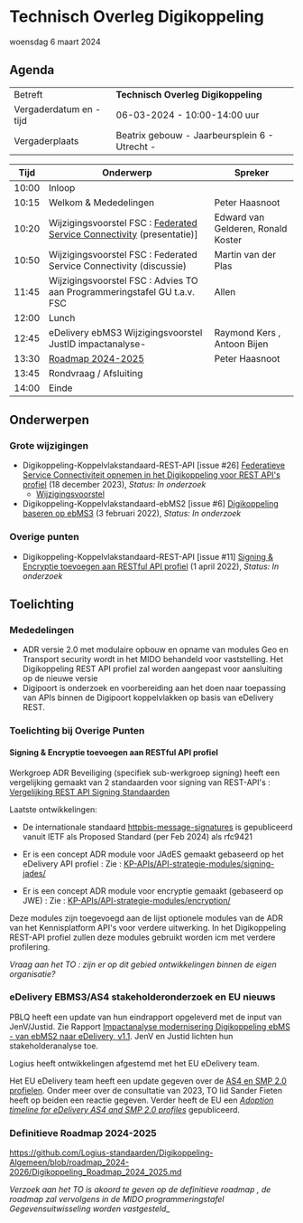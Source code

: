 <!-----------------------------







   :warning: Dit bestand wordt automatisch gegenereerd.
   :warning: Handmatige toevoegingen worden overschreven.







----------------------------->
# Technisch Overleg Digikoppeling

woensdag 6 maart 2024

## Agenda

|  |   |
|------------------------|-------------------------------------| 
| Betreft  | **Technisch Overleg Digikoppeling** |
| Vergaderdatum en -tijd | 06-03-2024 - 10:00-14:00 uur  |
| Vergaderplaats  | Beatrix gebouw - Jaarbeursplein 6 - Utrecht - |


| Tijd | Onderwerp |Spreker|
| --- | --- | --- |
| 10:00 | Inloop        | 
| 10:15 | Welkom & Mededelingen        |    Peter Haasnoot |
| 10:20 | Wijzigingsvoorstel FSC : [Federated Service Connectivity](https://github.com/Logius-standaarden/Digikoppeling-Koppelvlakstandaard-REST-API/issues/26) (presentatie)] |Edward van Gelderen, Ronald Koster |
| 10:50 | Wijzigingsvoorstel FSC : Federated Service Connectivity (discussie) | Martin van der Plas |
| 11:45 | Wijzigingsvoorstel FSC : Advies TO aan Programmeringstafel GU t.a.v. FSC|Allen| 
| 12:00 | Lunch|
| 12:45 | eDelivery ebMS3 Wijzigingsvoorstel JustID impactanalyse- | Raymond Kers , Antoon Bijen | 
| 13:30 | [Roadmap 2024-2025](https://github.com/Logius-standaarden/Digikoppeling-Algemeen/blob/roadmap_2024-2026/Digikoppeling_Roadmap_2024_2025.md#tijdlijn-roadmap-digikoppeling-standaarden) |Peter Haasnoot|
| 13:45 | Rondvraag / Afsluiting |
| 14:00 | Einde |

## Onderwerpen

### Grote wijzigingen
* Digikoppeling-Koppelvlakstandaard-REST-API [issue #26] [Federatieve Service Connectiviteit opnemen in het Digikoppeling voor REST API's profiel](https://github.com/Logius-standaarden/Digikoppeling-Koppelvlakstandaard-REST-API/issues/26) (18 december 2023), _Status: In onderzoek_
  * [Wijzigingsvoorstel](https://github.com//Logius-standaarden/Digikoppeling-Koppelvlakstandaard-REST-API/pull/27/files)
* Digikoppeling-Koppelvlakstandaard-ebMS2 [issue #6] [Digikoppeling baseren op ebMS3](https://github.com/Logius-standaarden/Digikoppeling-Koppelvlakstandaard-ebMS2/issues/6) (3 februari 2022), _Status: In onderzoek_

### Overige punten
* Digikoppeling-Koppelvlakstandaard-REST-API [issue #11] [Signing & Encryptie toevoegen aan RESTful API profiel](https://github.com/Logius-standaarden/Digikoppeling-Koppelvlakstandaard-REST-API/issues/11) (1 april 2022), _Status: In onderzoek_

## Toelichting



### Mededelingen

- ADR versie 2.0 met modulaire opbouw en opname van modules Geo en Transport security wordt in het MIDO behandeld voor vaststelling. Het Digikoppeling REST API profiel zal worden aangepast voor aansluiting op de nieuwe versie
- Digipoort is onderzoek en voorbereiding aan het doen naar toepassing van APIs binnen de Digipoort koppelvlakken op basis van eDelivery REST.

### Toelichting bij Overige Punten

#### Signing & Encryptie toevoegen aan RESTful API profiel 

Werkgroep ADR Beveiliging (specifiek sub-werkgroep signing) heeft een vergelijking gemaakt van 2 standaarden voor signing van REST-API's :
[Vergelijking REST API Signing Standaarden](https://geonovum.github.io/KP-APIs/publicaties/REST_API_Signing_Standaarden) 

Laatste ontwikkelingen:
* De internationale standaard [httpbis-message-signatures](https://datatracker.ietf.org/doc/rfc9421/) is gepubliceerd vanuit IETF als Proposed Standard (per Feb 2024) als rfc9421
* Er is een concept ADR module voor JAdES gemaakt gebaseerd op het eDelivery API profiel : 
Zie : [KP-APIs/API-strategie-modules/signing-jades/](https://geonovum.github.io/KP-APIs/API-strategie-modules/signing-jades/)

* Er is een concept ADR module voor encryptie gemaakt (gebaseerd op JWE) :
Zie : [KP-APIs/API-strategie-modules/encryption/](https://geonovum.github.io/KP-APIs/API-strategie-modules/encryption/)

Deze modules zijn toegevoegd aan de lijst optionele modules van de ADR van het Kennisplatform API's voor verdere uitwerking.
In het Digikoppeling REST-API profiel zullen deze modules gebruikt worden icm met verdere profilering. 

_Vraag aan het TO : zijn er op dit gebied ontwikkelingen binnen de eigen organisatie?_


### eDelivery EBMS3/AS4 stakeholderonderzoek en EU nieuws

PBLQ heeft een update van hun eindrapport opgeleverd met de input van JenV/Justid. Zie Rapport [Impactanalyse modernisering Digikoppeling ebMS - van ebMS2 naar eDelivery, v1.1](https://github.com/Logius-standaarden/Overleg/blob/main/Digikoppeling/2024-03-06/Rapport%20Impactanalyse%20modernisering%20Digikoppeling%20ebMS%20-%20v1.1%20definitief%2019%20januari%202024.pdf). JenV en Justid lichten hun stakeholderanalyse toe. 

Logius heeft ontwikkelingen afgestemd met het EU eDelivery team.

Het EU eDelivery team heeft een update gegeven over de [AS4 en SMP 2.0 profielen](https://ec.europa.eu/digital-building-blocks/sites/pages/viewpage.action?pageId=711492329). Onder meer over de consultatie van 2023, TO lid Sander Fieten heeft op beiden een reactie gegeven. Verder heeft de EU een [_Adoption timeline for eDelivery AS4 and SMP 2.0 profiles_](https://ec.europa.eu/digital-building-blocks/sites/pages/viewpage.action?pageId=708411562) gepubliceerd.

### Definitieve Roadmap 2024-2025 
https://github.com/Logius-standaarden/Digikoppeling-Algemeen/blob/roadmap_2024-2026/Digikoppeling_Roadmap_2024_2025.md

_Verzoek aan het TO is akoord te geven op de definitieve roadmap , de roadmap zal vervolgens in de MIDO programmeringstafel Gegevensuitwisseling worden vastgesteld__
